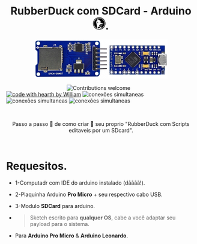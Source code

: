 <h1 align="center">RubberDuck com SDCard - Arduino <img height="33" width="33" src="https://github.com/Fincao/RubberDuck-SDCard-Arduino/blob/master/img/duckduckgo.svg" />.</h1>

<p align="center">
 <img alt="digispark" src="https://github.com/Fincao/RubberDuck-SDCard-Arduino/blob/master/img/promicro-sdcard.jpg" width="355px">
</p>

&nbsp;&nbsp;&nbsp;&nbsp;&nbsp;&nbsp;&nbsp;&nbsp;&nbsp;&nbsp;&nbsp;&nbsp;&nbsp;&nbsp;&nbsp;&nbsp;&nbsp;&nbsp;&nbsp;&nbsp;&nbsp;&nbsp;&nbsp;&nbsp;&nbsp;&nbsp;&nbsp;&nbsp;&nbsp;&nbsp;&nbsp;&nbsp;&nbsp;&nbsp;&nbsp;&nbsp;&nbsp;&nbsp;&nbsp;&nbsp;
![Contributions welcome](https://img.shields.io/badge/contributions-welcome-green.svg)
[![code with hearth by William](https://img.shields.io/badge/<%5C>%20with%20♥%20by-Will-red)](https://github.com/Fincao)
![conexões simultaneas](https://img.shields.io/badge/10-Windows-blue?logo=Windows&style=flat)
![conexões simultaneas](https://img.shields.io/badge/OSX-Apple-lightgrey?logo=Apple&style=flat)
![conexões simultaneas](https://img.shields.io/badge/Linux-OS-blue?logo=Linux&style=flat)

<br>
<p align="center">
Passo a passo 🚶 de como criar 🔧 seu proprio "RubberDuck com Scripts editaveis por um SDcard".
</p>

<br>

# Requesitos.

 - 1-Computadr com IDE do arduino instalado (dãããã!).
 - 2-Plaquinha Arduino **Pro Micro** + seu respectivo cabo USB.
 - 3-Modulo **SDCard** para arduino.


 - >Sketch escrito para **qualquer OS**, cabe a você adaptar seu payload para o sistema.
 - Para **Arduino Pro Micro**  &  **Arduino Leonardo**.
 
 <br>
